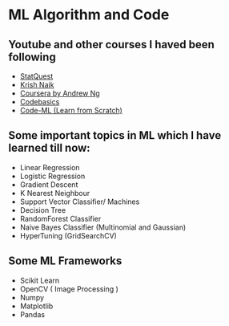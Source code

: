 # ML Algorithm and Code 

## Youtube and other courses I haved been following
- [StatQuest](https://www.youtube.com/@statquest)
- [Krish Naik](https://www.youtube.com/@krishnaik06)
- [Coursera by Andrew Ng](https://www.coursera.org/learn/machine-learning)
- [Codebasics](https://www.youtube.com/@codebasics)
- [Code-ML (Learn from Scratch)](https://www.deep-ml.com/)

## Some important topics in ML which I have learned till now: 
- Linear Regression
- Logistic Regression
- Gradient Descent
- K Nearest Neighbour
- Support Vector Classifier/ Machines
- Decision Tree
- RandomForest Classifier
- Naive Bayes Classifier (Multinomial and Gaussian)
- HyperTuning (GridSearchCV) 

## Some ML Frameworks
- Scikit Learn
- OpenCV ( Image Processing )
- Numpy
- Matplotlib
- Pandas
